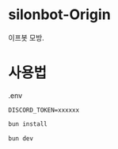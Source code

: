 # silonbot-Origin

이프봇 모방.

# 사용법

.env

```env
DISCORD_TOKEN=xxxxxx
```

```bash
bun install
```

```bash
bun dev
```
